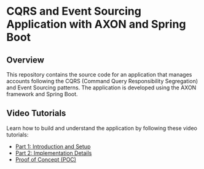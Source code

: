 # CQRS and Event Sourcing Application with AXON and Spring Boot

## Overview

This repository contains the source code for an application that manages accounts following the CQRS (Command Query Responsibility Segregation) and Event Sourcing patterns. The application is developed using the AXON framework and Spring Boot.

## Video Tutorials

Learn how to build and understand the application by following these video tutorials:

- [Part 1: Introduction and Setup](https://www.youtube.com/watch?v=fqfg3sNIDDk)
- [Part 2: Implementation Details](https://www.youtube.com/watch?v=0MG8akH6cfU)
- [Proof of Concept (POC)](https://www.youtube.com/watch?v=npP2GLYLW8c)

